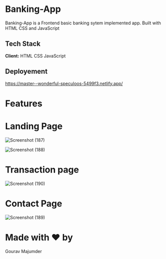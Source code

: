 # Banking-App

Banking-App is a Frontend basic banking sytem implemented app.
Built with HTML CSS and JavaScript
## Tech Stack

**Client:** HTML CSS JavaScript


  
## Deployement
https://master--wonderful-speculoos-5499f3.netlify.app/

# Features

# Landing Page

![Screenshot (187)](https://github.com/gouravmajumder2102/Banking-App/assets/87554983/78c5bdc8-7d0e-4839-858a-46f73bf0bcf9)



![Screenshot (188)](https://github.com/gouravmajumder2102/Banking-App/assets/87554983/cd0e4aa3-588b-4899-9959-fb0e4f7e4ca4)


# Transaction page

![Screenshot (190)](https://github.com/gouravmajumder2102/Banking-App/assets/87554983/6ade44eb-8f47-4faa-9a92-47a0b8cd1cfc)

# Contact Page
![Screenshot (189)](https://github.com/gouravmajumder2102/Banking-App/assets/87554983/339060ee-f2a3-4f38-aad5-4410529b0d8f)


# Made with ❤️ by 
Gourav Majumder


